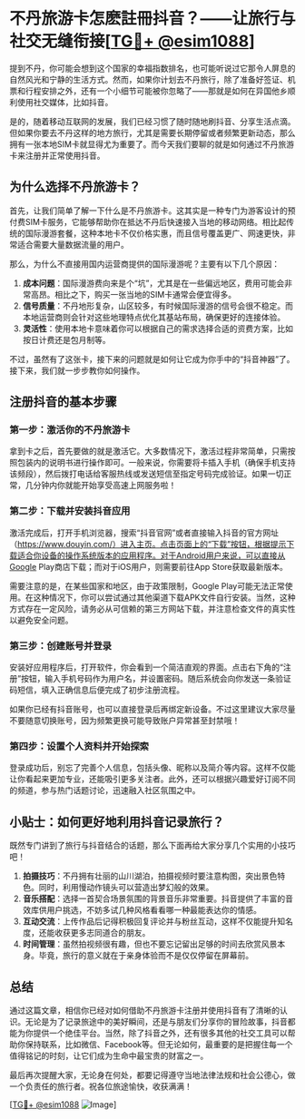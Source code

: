 # 不丹旅游卡怎麽註冊抖音？——让旅行与社交无缝衔接[[TG💪+ @esim1088](https://t.me/s/esim1088)]

提到不丹，你可能会想到这个国家的幸福指数排名，也可能听说过它那令人屏息的自然风光和宁静的生活方式。然而，如果你计划去不丹旅行，除了准备好签证、机票和行程安排之外，还有一个小细节可能被你忽略了——那就是如何在异国他乡顺利使用社交媒体，比如抖音。

是的，随着移动互联网的发展，我们已经习惯了随时随地刷抖音、分享生活点滴。但如果你要去不丹这样的地方旅行，尤其是需要长期停留或者频繁更新动态，那么拥有一张本地SIM卡就显得尤为重要了。而今天我们要聊的就是如何通过不丹旅游卡来注册并正常使用抖音。

## 为什么选择不丹旅游卡？

首先，让我们简单了解一下什么是不丹旅游卡。这其实是一种专门为游客设计的预付费SIM卡服务，它能够帮助你在抵达不丹后快速接入当地的移动网络。相比起传统的国际漫游套餐，这种本地卡不仅价格实惠，而且信号覆盖更广、网速更快，非常适合需要大量数据流量的用户。

那么，为什么不直接用国内运营商提供的国际漫游呢？主要有以下几个原因：

1. **成本问题**：国际漫游费向来是个“坑”，尤其是在一些偏远地区，费用可能会非常高昂。相比之下，购买一张当地的SIM卡通常会便宜得多。
2. **信号质量**：不丹地形复杂，山区较多，有时候国际漫游的信号会很不稳定。而本地运营商则会针对这些地理特点优化其基站布局，确保更好的连接体验。
3. **灵活性**：使用本地卡意味着你可以根据自己的需求选择合适的资费方案，比如按日计费还是包月制等。

不过，虽然有了这张卡，接下来的问题就是如何让它成为你手中的“抖音神器”了。接下来，我们就一步步教你如何操作。

## 注册抖音的基本步骤

### 第一步：激活你的不丹旅游卡

拿到卡之后，首先要做的就是激活它。大多数情况下，激活过程非常简单，只需按照包装内的说明书进行操作即可。一般来说，你需要将卡插入手机（确保手机支持该频段），然后拨打电话给客服热线或发送短信至指定号码完成验证。如果一切正常，几分钟内你就能开始享受高速上网服务啦！

### 第二步：下载并安装抖音应用

激活完成后，打开手机浏览器，搜索“抖音官网”或者直接输入抖音的官方网址（https://www.douyin.com/）进入主页。点击页面上的“下载”按钮，根据提示下载适合你设备的操作系统版本的应用程序。对于Android用户来说，可以直接从Google Play商店下载；而对于iOS用户，则需要前往App Store获取最新版本。

需要注意的是，在某些国家和地区，由于政策限制，Google Play可能无法正常使用。在这种情况下，你可以尝试通过其他渠道下载APK文件自行安装。当然，这种方式存在一定风险，请务必从可信赖的第三方网站下载，并注意检查文件的真实性以避免安全问题。

### 第三步：创建账号并登录

安装好应用程序后，打开软件，你会看到一个简洁直观的界面。点击右下角的“注册”按钮，输入手机号码作为用户名，并设置密码。随后系统会向你发送一条验证码短信，填入正确信息后便完成了初步注册流程。

如果你已经有抖音账号，也可以直接登录后再绑定新设备。不过这里建议大家尽量不要随意切换账号，因为频繁更换可能导致账户异常甚至封禁哦！

### 第四步：设置个人资料并开始探索

登录成功后，别忘了完善个人信息，包括头像、昵称以及简介等内容。这样不仅能让你看起来更加专业，还能吸引更多关注者。此外，还可以根据兴趣爱好订阅不同的频道，参与热门话题讨论，迅速融入社区氛围之中。

## 小贴士：如何更好地利用抖音记录旅行？

既然专门讲到了旅行与抖音结合的话题，那么下面再给大家分享几个实用的小技巧吧！

1. **拍摄技巧**：不丹拥有壮丽的山川湖泊，拍摄视频时要注意构图，突出景色特色。同时，利用慢动作镜头可以营造出梦幻般的效果。
2. **音乐搭配**：选择一首契合场景氛围的背景音乐非常重要。抖音提供了丰富的音效库供用户挑选，不妨多试几种风格看看哪一种最能表达你的情感。
3. **互动交流**：上传作品后记得积极回复评论并与粉丝互动，这样不仅能提升知名度，还能收获更多志同道合的朋友。
4. **时间管理**：虽然拍视频很有趣，但也不要忘记留出足够的时间去欣赏风景本身。毕竟，旅行的意义就在于亲身体验而不是仅仅停留在屏幕前。

## 总结

通过这篇文章，相信你已经对如何借助不丹旅游卡注册并使用抖音有了清晰的认识。无论是为了记录旅途中的美好瞬间，还是与朋友们分享你的冒险故事，抖音都能为你提供一个绝佳平台。当然，除了抖音之外，还有很多其他的社交工具可以帮助你保持联系，比如微信、Facebook等。但无论如何，最重要的是把握住每一个值得铭记的时刻，让它们成为生命中最宝贵的财富之一。

最后再次提醒大家，无论身在何处，都要记得遵守当地法律法规和社会公德心，做一个负责任的旅行者。祝各位旅途愉快，收获满满！

[[TG💪+ @esim1088](https://t.me/s/esim1088) ![Image](https://i.postimg.cc/4NQfJmqS/Snipaste-2025-05-13-00-14-12.png)]
